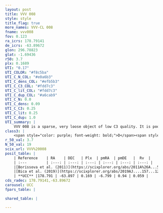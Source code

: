 ```yaml
---
layout: post
title: VVV 008
style: style
title_flag: true
more_names: VVV-CL 008
fname: vvv008
fov: 0.123
ra_icrs: 178.79141
de_icrs: -63.89672
glon: 296.78823
glat: -1.69436
r50: 3.7
plx: 0.1689
UTI: "0.17"
UTI_COLOR: "#f8c5ba"
UTI_C_N_COL: "#e0a6b3"
UTI_C_dens_COL: "#efb5b3"
UTI_C_C3_COL: "#fdd7c3"
UTI_C_lit_COL: "#fdd7c3"
UTI_C_dup_COL: "#a6cab9"
UTI_C_N: 0.0
UTI_C_dens: 0.09
UTI_C_C3: 0.25
UTI_C_lit: 0.25
UTI_C_dup: 1.0
UTI_summary: |
    VVV 008 is a sparse, very loose object of low C3 quality. It is poorly studied in the literature, with no articles listed in the last 6 years.<br><br><span style="color: #99180f; font-weight: bold;">Warning: </span>contains less than 25 stars with <i>P>0.5</i> estimated.
class3: |
    <span style="color: purple; font-weight: bold;">D</span><span style="color: #FFC300; font-weight: bold;">B</span>
r_50_val: 3.7
N_50_val: 19
scix_url: VVV%20008
posit_table: |
    | Reference    | RA    | DEC   | Plx  | pmRA  | pmDE   |  Rv  |
    | :---         | :---: | :---: | :---: | :---: | :---: | :---: |
    |[Borissova et al. (2011)](https://scixplorer.org/abs/2011A%26A...532A.131B) | 178.871 | -63.94 | -- | -- | -- | -- |
    |[Bica et al. (2019)](https://scixplorer.org/abs/2019AJ....157...12B) | 178.865 | -63.937 | -- | -- | -- | -- |
    | **UCC** |178.791 | -63.897 | 0.169 | -6.799 | 0.94 | 0.059 | 
cds_radec: 178.79141,-63.89672
carousel: UCC
fpars_table: |
    
shared_table: |
    
---
```

